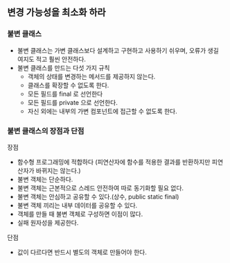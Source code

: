 ## 변경 가능성을 최소화 하라
### 불변 클래스

- 불변 클래스는 가변 클래스보다 설계하고 구현하고 사용하기 쉬우며, 오류가 생길 여지도 적고 훨씬 안전하다.
- 불변 클래스를 만드는 다섯 가지 규칙
  - 객체의 상태를 변경하는 메서드를 제공하지 않는다.
  - 클래스를 확장할 수 없도록 한다.
  - 모든 필드를 final 로 선언한다
  - 모든 필드를 private 으로 선언한다.
  - 자신 외에는 내부의 가변 컴포넌트에 접근할 수 없도록 한다.

### 불변 클래스의 장점과 단점

장점
- 함수형 프로그래밍에 적합하다 (피연산자에 함수를 적용한 결과를 반환하지만 피연산자가 바뀌지는 않는다.)
- 불변 객체는 단순하다.
- 불변 객체는 근본적으로 스레드 안전하여 따로 동기화할 필요 없다.
- 불변 객체는 안심하고 공유할 수 있다.(상수, public static final)
- 불변 객체 끼리는 내부 데이터를 공유할 수 있다.
- 객체를 만들 때 불변 객체로 구성하면 이점이 많다.
- 실패 원자성을 제공한다.

단점
- 값이 다르다면 반드시 별도의 객체로 만들어야 한다.